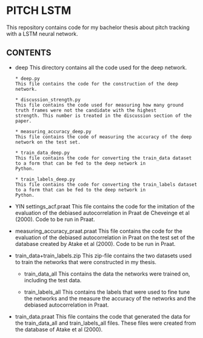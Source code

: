 # PITCH LSTM
This repository contains code for my bachelor thesis about pitch tracking with a LSTM neural network.

## CONTENTS

* deep
This directory contains all the code used for the deep network. 

      * deep.py
      This file contains the code for the construction of the deep network.
   
      * discussion_strength.py
      This file contains the code used for measuring how many ground truth frames were not the candidate with the highest            strength. This number is treated in the discussion section of the paper.
   
      * measuring_accuracy_deep.py
      This file contains the code of measuring the accuracy of the deep network on the test set.
   
      * train_data_deep.py
      This file contains the code for converting the train_data dataset to a form that can be fed to the deep network in  
      Python.
   
      * train_labels_deep.py
      This file contains the code for converting the train_labels dataset to a form that can be fed to the deep network in
      Python.   

* YIN settings_acf.praat
This file contains the code for the imitation of the evaluation of the debiased autocorrelation in Praat de Cheveinge et al (2000). Code to be run in Praat.

* measuring_accuracy_praat.praat
This file contains the code for the evaluation of the debiased autocorrelation in Praat on the test set of the database created by Atake et al (2000). Code to be run in Praat.

* train_data+train_labels.zip
This zip-file contains the two datasets used to train the networks that were constructed in my thesis. 

    * train_data_all
    This contains the data the networks were trained on, including the test data. 
    
    * train_labels_all
    This contains the labels that were used to fine tune the networks and the measure the accuracy of the networks and the         debiased autocorrelation in Praat.
    
* train_data.praat
This file contains the code that generated the data for the train_data_all and train_labels_all files. These files were created from the database of Atake et al (2000).

